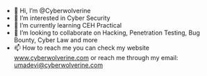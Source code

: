 - 👋 Hi, I’m @Cyberwolverine
- 👀 I’m interested in Cyber Security
- 🌱 I’m currently learning CEH Practical
- 💞️ I’m looking to collaborate on Hacking, Penetration Testing, Bug Bounty, Cyber Law and more
- 📫 How to reach me you can check my website www.cyberwolverine.com or reach me through my email: umadevi@cyberwolverine.com

<!---
Cyberwolverine/Cyberwolverine is a ✨ special ✨ repository because its `README.md` (this file) appears on your GitHub profile.
You can click the Preview link to take a look at your changes.
--->
